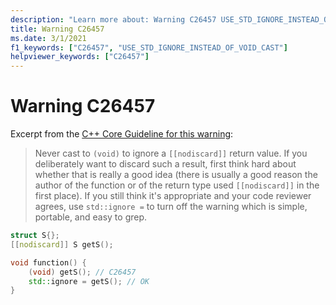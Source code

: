 ```yaml
---
description: "Learn more about: Warning C26457 USE_STD_IGNORE_INSTEAD_OF_VOID_CAST"
title: Warning C26457
ms.date: 3/1/2021
f1_keywords: ["C26457", "USE_STD_IGNORE_INSTEAD_OF_VOID_CAST"]
helpviewer_keywords: ["C26457"]
---
```

# Warning C26457

Excerpt from the [C++ Core Guideline for this warning](https://github.com/isocpp/CppCoreGuidelines/blob/master/CppCoreGuidelines.md#es48-avoid-casts):

> Never cast to `(void)` to ignore a `[[nodiscard]]` return value. If you deliberately want to discard such a result, first think hard about whether that is really a good idea (there is usually a good reason the author of the function or of the return type used `[[nodiscard]]` in the first place). If you still think it's appropriate and your code reviewer agrees, use `std::ignore =` to turn off the warning which is simple, portable, and easy to grep.

```C++
struct S{};
[[nodiscard]] S getS();

void function() {
    (void) getS(); // C26457
    std::ignore = getS(); // OK
}
```
